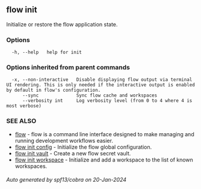 ## flow init

Initialize or restore the flow application state.

### Options

```
  -h, --help   help for init
```

### Options inherited from parent commands

```
  -x, --non-interactive   Disable displaying flow output via terminal UI rendering. This is only needed if the interactive output is enabled by default in flow's configuration.
      --sync              Sync flow cache and workspaces
      --verbosity int     Log verbosity level (from 0 to 4 where 4 is most verbose)
```

### SEE ALSO

* [flow](flow.md)	 - flow is a command line interface designed to make managing and running development workflows easier.
* [flow init config](flow_init_config.md)	 - Initialize the flow global configuration.
* [flow init vault](flow_init_vault.md)	 - Create a new flow secret vault.
* [flow init workspace](flow_init_workspace.md)	 - Initialize and add a workspace to the list of known workspaces.

###### Auto generated by spf13/cobra on 20-Jan-2024
